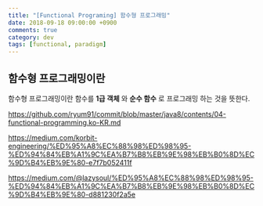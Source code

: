 ```yaml
---
title: "[Functional Programing] 함수형 프로그래밍"
date: 2018-09-18 09:00:00 +0900
comments: true
category: dev
tags: [functional, paradigm]
---
```


## 함수형 프로그래밍이란

함수형 프로그래밍이란 함수를 **1급 객체** 와 **순수 함수** 로 프로그래밍 하는 것을 뜻한다.

https://github.com/ryum91/commit/blob/master/java8/contents/04-functional-programming.ko-KR.md

https://medium.com/korbit-engineering/%ED%95%A8%EC%88%98%ED%98%95-%ED%94%84%EB%A1%9C%EA%B7%B8%EB%9E%98%EB%B0%8D%EC%9D%B4%EB%9E%80-e7f7b052411f

https://medium.com/@lazysoul/%ED%95%A8%EC%88%98%ED%98%95-%ED%94%84%EB%A1%9C%EA%B7%B8%EB%9E%98%EB%B0%8D%EC%9D%B4%EB%9E%80-d881230f2a5e
